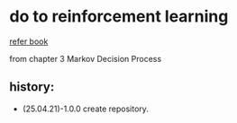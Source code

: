 # do to reinforcement learning

[refer book](https://hrl.boyuai.com/slides)

from chapter 3 Markov Decision Process


## history:
+ (25.04.21)-1.0.0 create repository.